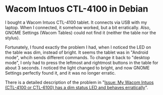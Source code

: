 # Wacom Intuos CTL-4100 in Debian

I bought a Wacom Intuos CTL-4100 tablet.
It connects via USB with my laptop. When I connected, it somehow worked,
but a bit erratically. Also, GNOME Settings (Wacom Tables) could not
find it (neither the table nor the stylus).

Fortunately, I found exactly the problem I had, when I noticed the
LED on the table was dim, instead of bright. It seems the tablet
was in "Android mode", whcih sends different commands.
To change it back to "desktop mode", I only had to press the leftmost
and rightmost buttons in the table for about 3 seconds.
I noticed the light changed to bright, and now GNOME Settings
perfectly found it, and it was no longer erratic.

There is a detailed description of the problem in
"[Issue: My Wacom Intuos (CTL-4100 or CTL-6100) has a dim status LED and behaves erratically](https://github.com/linuxwacom/xf86-input-wacom/wiki/Known-Issues#android-misdetect)".